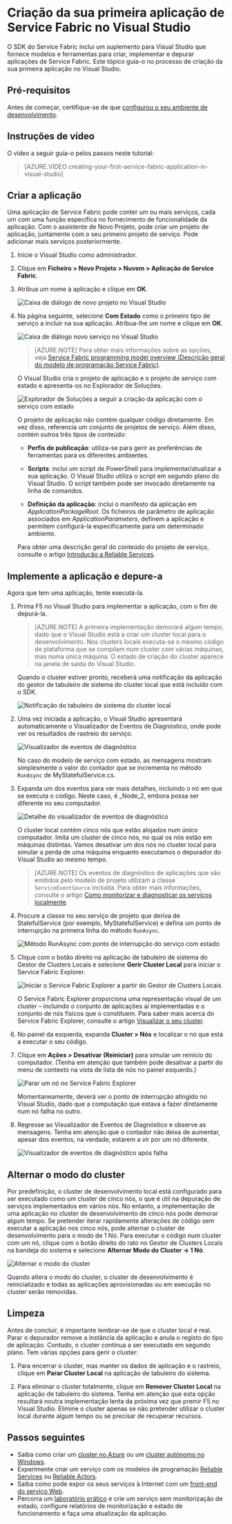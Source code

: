 <properties
   pageTitle="Criação da sua primeira aplicação de Service Fabric no Visual Studio | Microsoft Azure"
   description="Criar, implementar e depurar uma aplicação de Service Fabric com o Visual Studio"
   services="service-fabric"
   documentationCenter=".net"
   authors="rwike77"
   manager="timlt"
   editor=""/>

<tags
   ms.service="service-fabric"
   ms.devlang="dotNet"
   ms.topic="hero-article"
   ms.tgt_pltfrm="NA"
   ms.workload="NA"
   ms.date="08/26/2016"
   ms.author="ryanwi"/>


# Criação da sua primeira aplicação de Service Fabric no Visual Studio

O SDK do Service Fabric inclui um suplemento para Visual Studio que fornece modelos e ferramentas para criar, implementar e depurar aplicações de Service Fabric. Este tópico guia-o no processo de criação da sua primeira aplicação no Visual Studio.

## Pré-requisitos

Antes de começar, certifique-se de que [configurou o seu ambiente de desenvolvimento](service-fabric-get-started.md).

## Instruções de vídeo

O vídeo a seguir guia-o pelos passos neste tutorial:

>[AZURE.VIDEO creating-your-first-service-fabric-application-in-visual-studio]

## Criar a aplicação

Uma aplicação de Service Fabric pode conter um ou mais serviços, cada um com uma função específica no fornecimento de funcionalidade da aplicação. Com o assistente de Novo Projeto, pode criar um projeto de aplicação, juntamente com o seu primeiro projeto de serviço. Pode adicionar mais serviços posteriormente.

1. Inicie o Visual Studio como administrador.

2. Clique em **Ficheiro > Novo Projeto > Nuvem > Aplicação de Service Fabric**.

3. Atribua um nome à aplicação e clique em **OK**.

    ![Caixa de diálogo de novo projeto no Visual Studio][1]

4. Na página seguinte, selecione **Com Estado** como o primeiro tipo de serviço a incluir na sua aplicação. Atribua-lhe um nome e clique em **OK**.

    ![Caixa de diálogo novo serviço no Visual Studio][2]

    >[AZURE.NOTE] Para obter mais informações sobre as opções, veja [Service Fabric programming model overview (Descrição geral do modelo de programação Service Fabric)](service-fabric-choose-framework.md).

    O Visual Studio cria o projeto de aplicação e o projeto de serviço com estado e apresenta-os no Explorador de Soluções.

    ![Explorador de Soluções a seguir a criação da aplicação com o serviço com estado][3]

    O projeto de aplicação não contém qualquer código diretamente. Em vez disso, referencia um conjunto de projetos de serviço. Além disso, contém outros três tipos de conteúdo:

    - **Perfis de publicação**: utiliza-se para gerir as preferências de ferramentas para os diferentes ambientes.

    - **Scripts**: inclui um script de PowerShell para implementar/atualizar a sua aplicação. O Visual Studio utiliza o script em segundo plano do Visual Studio. O script também pode ser invocado diretamente na linha de comandos.

    - **Definição da aplicação**: inclui o manifesto da aplicação em *ApplicationPackageRoot*. Os ficheiros de parâmetro de aplicação associados em *ApplicationParameters*, definem a aplicação e permitem configurá-la especificamente para um determinado ambiente.

    Para obter uma descrição geral do conteúdo do projeto de serviço, consulte o artigo [Introdução a Reliable Services](service-fabric-reliable-services-quick-start.md).

## Implemente a aplicação e depure-a

Agora que tem uma aplicação, tente executá-la.

1. Prima F5 no Visual Studio para implementar a aplicação, com o fim de depurá-la.

    >[AZURE.NOTE] A primeira implementação demorará algum tempo, dado que o Visual Studio está a criar um cluster local para o desenvolvimento. Nos clusters locais executa-se o mesmo código de plataforma que se compilam num cluster com várias máquinas, mas numa única máquina. O estado de criação do cluster aparece na janela de saída do Visual Studio.

    Quando o cluster estiver pronto, receberá uma notificação da aplicação do gestor de tabuleiro de sistema do cluster local que está incluído com o SDK.

    ![Notificação do tabuleiro de sistema do cluster local][4]

2. Uma vez iniciada a aplicação, o Visual Studio apresentará automaticamente o Visualizador de Eventos de Diagnóstico, onde pode ver os resultados de rastreio do serviço.

    ![Visualizador de eventos de diagnóstico][5]

    No caso do modelo de serviço com estado, as mensagens mostram simplesmente o valor do contador que se incrementa no método `RunAsync` de MyStatefulService.cs.

3. Expanda um dos eventos para ver mais detalhes, incluindo o nó em que se executa o código. Neste caso, é _Node_2, embora possa ser diferente no seu computador.

    ![Detalhe do visualizador de eventos de diagnóstico][6]

    O cluster local contém cinco nós que estão alojados num único computador. Imita um cluster de cinco nós, no qual os nós estão em máquinas distintas. Vamos desativar um dos nós no cluster local para simular a perda de uma máquina enquanto executamos o depurador do Visual Studio ao mesmo tempo.

    >[AZURE.NOTE] Os eventos de diagnóstico de aplicações que são emitidos pelo modelo de projeto utilizam a classe `ServiceEventSource` incluída. Para obter mais informações, consulte o artigo [Como monitorizar e diagnosticar os serviços localmente](service-fabric-diagnostics-how-to-monitor-and-diagnose-services-locally.md).

4. Procure a classe no seu serviço de projeto que deriva de StatefulService (por exemplo, MyStatefulService) e defina um ponto de interrupção na primeira linha do método `RunAsync`.

    ![Método RunAsync com ponto de interrupção do serviço com estado ][7]

5. Clique com o botão direito na aplicação de tabuleiro de sistema do Gestor de Clusters Locais e selecione **Gerir Cluster Local** para iniciar o Service Fabric Explorer.

    ![Iniciar o Service Fabric Explorer a partir do Gestor de Clusters Locais][systray-launch-sfx]

    O Service Fabric Explorer proporciona uma representação visual de um cluster – incluindo o conjunto de aplicações aí implementadas e o conjunto de nós físicos que o constituem. Para saber mais acerca do Service Fabric Explorer, consulte o artigo [Visualizar o seu cluster](service-fabric-visualizing-your-cluster.md).

6. No painel da esquerda, expanda **Cluster > Nós** e localizar o nó que está a executar o seu código.

7. Clique em **Ações > Desativar (Reiniciar)** para simular um reinício do computador. (Tenha em atenção que também pode desativar a partir do menu de contexto na vista de lista de nós no painel esquerdo.)

    ![Parar um nó no Service Fabric Explorer][sfx-stop-node]

    Momentaneamente, deverá ver o ponto de interrupção atingido no Visual Studio, dado que a computação que estava a fazer diretamente num nó falha no outro.

8. Regresse ao Visualizador de Eventos de Diagnóstico e observe as mensagens. Tenha em atenção que o contador não deixa de aumentar, apesar dos eventos, na verdade, estarem a vir por um nó diferente.

    ![Visualizador de eventos de diagnóstico após falha][diagnostic-events-viewer-detail-post-failover]

## Alternar o modo do cluster

Por predefinição, o cluster de desenvolvimento local está configurado para ser executado como um cluster de cinco nós, o que é útil na depuração de serviços implementados em vários nós. No entanto, a implementação de uma aplicação no cluster de desenvolvimento de cinco nós pode demorar algum tempo. Se pretender iterar rapidamente alterações de código sem executar a aplicação nos cinco nós, pode alternar o cluster de desenvolvimento para o modo de 1 Nó. Para executar o código num cluster com um nó, clique com o botão direito do rato no Gestor de Clusters Locais na bandeja do sistema e selecione **Alternar Modo do Cluster -> 1 Nó**.  

![Alternar o modo do cluster][switch-cluster-mode]

Quando altera o modo do cluster, o cluster de desenvolvimento é reinicializado e todas as aplicações aprovisionadas ou em execução no cluster serão removidas.

## Limpeza

  Antes de concluir, é importante lembrar-se de que o cluster local é real. Parar o depurador remove a instância da aplicação e anula o registo do tipo de aplicação. Contudo, o cluster continua a ser executado em segundo plano. Tem várias opções para gerir o cluster:

  1. Para encerrar o cluster, mas manter os dados de aplicação e o rastreio, clique em **Parar Cluster Local** na aplicação de tabuleiro do sistema.

  2. Para eliminar o cluster totalmente, clique em **Remover Cluster Local** na aplicação de tabuleiro do sistema. Tenha em atenção que esta opção resultará noutra implementação lenta da próxima vez que premir F5 no Visual Studio. Elimine o cluster apenas se não pretender utilizar o cluster local durante algum tempo ou se precisar de recuperar recursos.

## Passos seguintes

- Saiba como criar um [cluster no Azure](service-fabric-cluster-creation-via-portal.md) ou um [cluster autónomo no Windows](service-fabric-cluster-creation-for-windows-server.md).
- Experimente criar um serviço com os modelos de programação [Reliable Services](service-fabric-reliable-services-quick-start.md) ou [Reliable Actors](service-fabric-reliable-actors-get-started.md).
- Saiba como pode expor os seus serviços à Internet com um [front-end do serviço Web](service-fabric-add-a-web-frontend.md).
- Percorra um [laboratório prático](https://msdnshared.blob.core.windows.net/media/2016/07/SF-Lab-Part-I.docx) e crie um serviço sem monitorização de estado, configure relatórios de monitorização e estado de funcionamento e faça uma atualização da aplicação.

<!-- Image References -->

[1]: ./media/service-fabric-create-your-first-application-in-visual-studio/new-project-dialog.png
[2]: ./media/service-fabric-create-your-first-application-in-visual-studio/new-project-dialog-2.png
[3]: ./media/service-fabric-create-your-first-application-in-visual-studio/solution-explorer-stateful-service-template.png
[4]: ./media/service-fabric-create-your-first-application-in-visual-studio/local-cluster-manager-notification.png
[5]: ./media/service-fabric-create-your-first-application-in-visual-studio/diagnostic-events-viewer.png
[6]: ./media/service-fabric-create-your-first-application-in-visual-studio/diagnostic-events-viewer-detail.png
[7]: ./media/service-fabric-create-your-first-application-in-visual-studio/runasync-breakpoint.png
[sfx-stop-node]: ./media/service-fabric-create-your-first-application-in-visual-studio/sfe-deactivate-node.png
[systray-launch-sfx]: ./media/service-fabric-create-your-first-application-in-visual-studio/launch-sfx.png
[diagnostic-events-viewer-detail-post-failover]: ./media/service-fabric-create-your-first-application-in-visual-studio/diagnostic-events-viewer-detail-post-failover.png
[sfe-delete-application]: ./media/service-fabric-create-your-first-application-in-visual-studio/sfe-delete-application.png
[switch-cluster-mode]: ./media/service-fabric-create-your-first-application-in-visual-studio/switch-cluster-mode.png



<!--HONumber=Sep16_HO3-->



